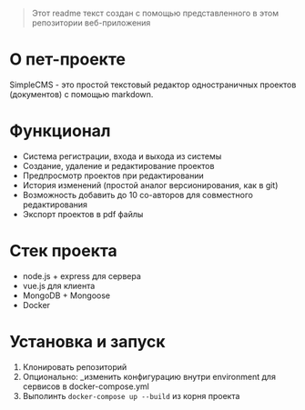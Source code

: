 > Этот readme текст создан с помощью представленного в этом репозитории веб-приложения

# О пет-проекте
SimpleCMS - это простой текстовый редактор одностраничных проектов (документов) с помощью markdown.

# Функционал
* Система регистрации, входа и выхода из системы
* Создание, удаление и редактирование проектов
* Предпросмотр проектов при редактировании
* История изменений (простой аналог версионирования, как в git)
* Возможность добавить до 10 со-авторов для совместного редактирования
* Экспорт проектов в pdf файлы

# Стек проекта
* node.js + express для сервера
* vue.js для клиента
* MongoDB + Mongoose
* Docker

# Установка и запуск
1. Клонировать репозиторий
1. Опционально: _изменить конфигурацию внутри environment для сервисов в docker-compose.yml
1. Выполинть ```docker-compose up --build``` из корня проекта 
